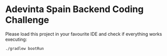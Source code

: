 # Adevinta Spain Backend Coding Challenge

Please load this project in your favourite IDE and check if everything works executing:

```shell
./gradlew bootRun
```
